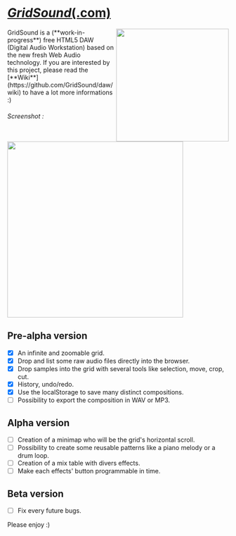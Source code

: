 # [_**GridSound**_(.com)](http://gridsound.com)

<img width="256" align="right" src="https://gridsound.github.io/assets/icon/black/256.png"/>
GridSound is a (**work-in-progress**) free HTML5 DAW (Digital Audio Workstation) based on the new fresh Web Audio technology. If you are interested by this project, please read the [**Wiki**](https://github.com/GridSound/daw/wiki) to have a lot more informations :)

###### Screenshot :
<img width="400" src="https://gridsound.github.io/assets/screenshots/inChrome.jpg"/>

## Pre-alpha version
- [x] An infinite and zoomable grid.
- [x] Drop and list some raw audio files directly into the browser.
- [x] Drop samples into the grid with several tools like selection, move, crop, cut.
- [x] History, undo/redo.
- [x] Use the localStorage to save many distinct compositions.
- [ ] Possibility to export the composition in WAV or MP3.

## Alpha version
- [ ] Creation of a minimap who will be the grid's horizontal scroll.
- [ ] Possibility to create some reusable patterns like a piano melody or a drum loop.
- [ ] Creation of a mix table with divers effects.
- [ ] Make each effects' button programmable in time.

## Beta version
- [ ] Fix every future bugs.

Please enjoy :)
